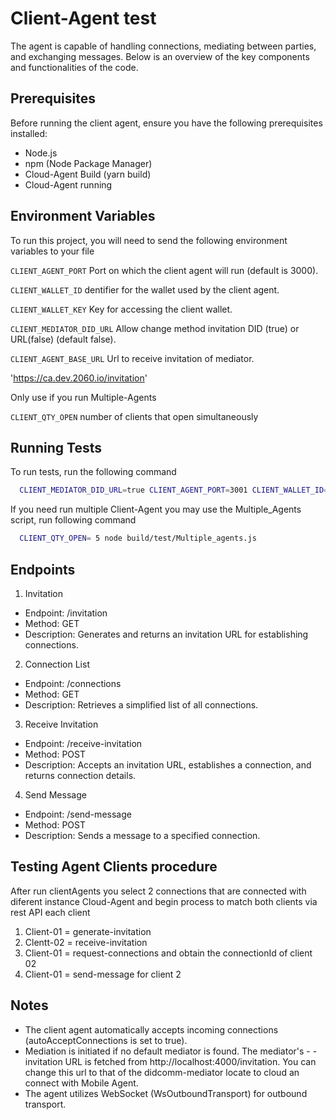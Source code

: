 # Client-Agent test

The agent is capable of handling connections, mediating between parties, and exchanging messages. Below is an overview of the key components and functionalities of the code.

## Prerequisites

Before running the client agent, ensure you have the following prerequisites installed:

- Node.js
- npm (Node Package Manager)
- Cloud-Agent Build (yarn build)
- Cloud-Agent running

## Environment Variables

To run this project, you will need to send the following environment variables to your file

`CLIENT_AGENT_PORT` Port on which the client agent will run (default is 3000).

`CLIENT_WALLET_ID` dentifier for the wallet used by the client agent.

`CLIENT_WALLET_KEY` Key for accessing the client wallet.

`CLIENT_MEDIATOR_DID_URL` Allow change method invitation DID (true) or URL(false) (default false).

`CLIENT_AGENT_BASE_URL` Url to receive invitation of mediator.

'https://ca.dev.2060.io/invitation'

Only use if you run Multiple-Agents

`CLIENT_QTY_OPEN` number of clients that open simultaneously

## Running Tests

To run tests, run the following command

```bash
  CLIENT_MEDIATOR_DID_URL=true CLIENT_AGENT_PORT=3001 CLIENT_WALLET_ID=client-001 node ./build/test/Client-Agent/ClientAgent.js
```

If you need run multiple Client-Agent you may use the Multiple_Agents script, run following command

```bash
  CLIENT_QTY_OPEN= 5 node build/test/Multiple_agents.js
```

## Endpoints

1. Invitation

- Endpoint: /invitation
- Method: GET
- Description: Generates and returns an invitation URL for establishing connections.

2. Connection List

- Endpoint: /connections
- Method: GET
- Description: Retrieves a simplified list of all connections.

3. Receive Invitation

- Endpoint: /receive-invitation
- Method: POST
- Description: Accepts an invitation URL, establishes a connection, and returns connection details.

4. Send Message

- Endpoint: /send-message
- Method: POST
- Description: Sends a message to a specified connection.

## Testing Agent Clients procedure

After run clientAgents you select 2 connections that are connected with diferent instance Cloud-Agent and begin process to match both clients via rest API each client

1. Client-01 = generate-invitation
2. Clentt-02 = receive-invitation
3. Client-01 = request-connections and obtain the connectionId of client 02
4. Client-01 = send-message for client 2

## Notes

- The client agent automatically accepts incoming connections (autoAcceptConnections is set to true).
- Mediation is initiated if no default mediator is found. The mediator's - - invitation URL is fetched from http://localhost:4000/invitation. You can change this url to that of the didcomm-mediator locate to cloud an connect with Mobile Agent.
- The agent utilizes WebSocket (WsOutboundTransport) for outbound transport.
